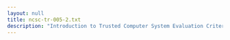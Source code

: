 ```yaml
---
layout: null
title: ncsc-tr-005-2.txt
description: "Introduction to Trusted Computer System Evaluation Criteria"
---
```

